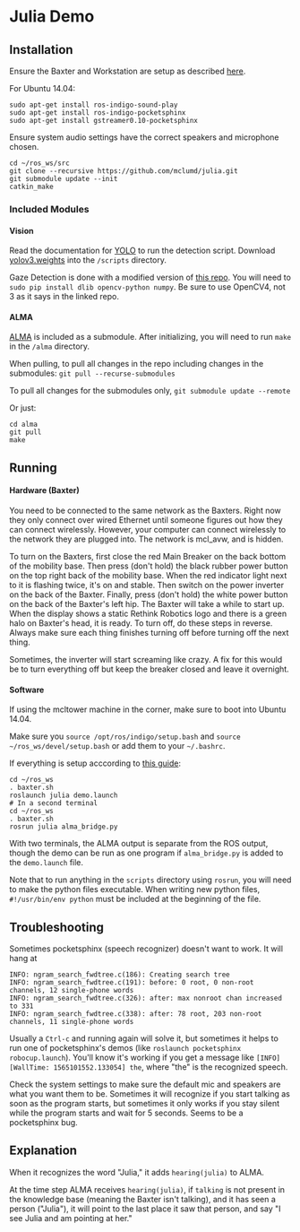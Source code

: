 # Julia Demo

## Installation
Ensure the Baxter and Workstation are setup as described [here](http://sdk.rethinkrobotics.com/wiki/Workstation_Setup).

For Ubuntu 14.04:
```
sudo apt-get install ros-indigo-sound-play
sudo apt-get install ros-indigo-pocketsphinx
sudo apt-get install gstreamer0.10-pocketsphinx
```
Ensure system audio settings have the correct speakers and microphone chosen.

```
cd ~/ros_ws/src
git clone --recursive https://github.com/mclumd/julia.git
git submodule update --init
catkin_make
```


### Included Modules

#### Vision
Read the documentation for [YOLO](https://github.com/mclumd/yolo) to run the detection script.
Download [yolov3.weights](https://pjreddie.com/media/files/yolov3.weights) into the `/scripts` directory.

Gaze Detection is done with a modified version of [this repo](https://github.com/antoinelame/GazeTracking). You will need to `sudo pip install dlib opencv-python numpy`. Be sure to use OpenCV4, not 3 as it says in the linked repo.

#### ALMA
[ALMA](https://github.com/mclumd/alma-2.0) is included as a submodule. After initializing, you will need to run `make` in the `/alma` directory.

When pulling, to pull all changes in the repo including changes in the submodules:
`git pull --recurse-submodules`

To pull all changes for the submodules only,
`git submodule update --remote`

Or just: 
```
cd alma
git pull
make
```
## Running

#### Hardware (Baxter)
You need to be connected to the same network as the Baxters. Right now they only connect over wired Ethernet until someone figures out how they can connect wirelessly. However, your computer can connect wirelessly to the network they are plugged into. The network is mcl_avw, and is hidden.

To turn on the Baxters, first close the red Main Breaker on the back bottom of the mobility base. Then press (don't hold) the black rubber power button on the top right back of the mobility base. When the red indicator light next to it is flashing twice, it's on and stable. Then switch on the power inverter on the back of the Baxter. Finally, press (don't hold) the white power button on the back of the Baxter's left hip. The Baxter will take a while to start up. When the display shows a static Rethink Robotics logo and there is a green halo on Baxter's head, it is ready. To turn off, do these steps in reverse. Always make sure each thing finishes turning off before turning off the next thing.

Sometimes, the inverter will start screaming like crazy. A fix for this would be to turn everything off but keep the breaker closed and leave it overnight.

#### Software
If using the mcltower machine in the corner, make sure to boot into Ubuntu 14.04.

Make sure you `source /opt/ros/indigo/setup.bash` and `source ~/ros_ws/devel/setup.bash` or add them to your `~/.bashrc`.

If everything is setup acccording to [this guide](http://sdk.rethinkrobotics.com/wiki/Workstation_Setup):

```
cd ~/ros_ws
. baxter.sh
roslaunch julia demo.launch
# In a second terminal
cd ~/ros_ws
. baxter.sh
rosrun julia alma_bridge.py
```
With two terminals, the ALMA output is separate from the ROS output, though the demo can be run as one program if `alma_bridge.py` is added to the `demo.launch` file.

Note that to run anything in the `scripts` directory using `rosrun`, you will need to make the python files executable.
When writing new python files, `#!/usr/bin/env python` must be included at the beginning of the file.

## Troubleshooting

Sometimes pocketsphinx (speech recognizer) doesn't want to work. It will hang at 
```
INFO: ngram_search_fwdtree.c(186): Creating search tree
INFO: ngram_search_fwdtree.c(191): before: 0 root, 0 non-root channels, 12 single-phone words
INFO: ngram_search_fwdtree.c(326): after: max nonroot chan increased to 331
INFO: ngram_search_fwdtree.c(338): after: 78 root, 203 non-root channels, 11 single-phone words
```
Usually a `Ctrl-c` and running again will solve it, but sometimes it helps to run one of pocketsphinx's demos (like `roslaunch pocketsphinx robocup.launch`). You'll know it's working if you get a message like `[INFO] [WallTime: 1565101552.133054] the`, where "the" is the recognized speech.

Check the system settings to make sure the default mic and speakers are what you want them to be. Sometimes it will recognize if you start talking as soon as the program starts, but sometimes it only works if you stay silent while the program starts and wait for 5 seconds. Seems to be a pocketsphinx bug.


## Explanation

When it recognizes the word "Julia," it adds `hearing(julia)` to ALMA. 

At the time step ALMA receives `hearing(julia)`, if `talking` is not present in the knowledge base (meaning the Baxter isn't talking), and it has seen a person ("Julia"), it will point to the last place it saw that person, and say "I see Julia and am pointing at her." 
